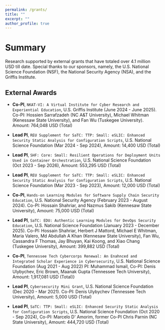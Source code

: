 ```yaml
---
permalink: /grants/
title: ""
excerpt: ""
author_profile: true
---
```


# Summary 

Research supported by external grants that have totaled over 4.1 million USD till date. Special thanks to our sponsors, namely, the U.S. National Science Foundation (NSF), the National Security Agency (NSA), and the Griffis Institute.   

## External Awards 

- **Co-PI**, `NKAT-VI: A Virtual Institute for Cyber Research and Experiential Education`, U.S. Griffis Institute (June 2024 - June 2025). Co-PI: Hossien Sarrafzadeh (NC A&T University), Michael Whitman (Kenessaw State University), and Fan Wu (Tuskegee University). Amount: 764,048 USD (Total)

- **Lead PI**, `REU Supplement for SaTC: TTP: Small: eSLIC: Enhanced Security Static Analysis for Configuration Scripts`, U.S. National Science Foundation (Mar 2024 - Sep 2024), Amount: 14,400 USD (Total)

- **Lead PI**, `SHF: Core: Small: Resilient Operations for Deployment Units Used in Container Orchestration`, U.S. National Science Foundation (Oct 2023 - Sep 2026), Amount: 553,295 USD (Total)

- **Lead PI**, `REU Supplement for SaTC: TTP: Small: eSLIC: Enhanced Security Static Analysis for Configuration Scripts`, U.S. National Science Foundation (Mar 2023 - Sep 2023), Amount: 12,000 USD (Total)

- **Co-PI**, `Hands-on Learning Modules for Software Supply Chain Security Education`, U.S. National Security Agency (February 2023 - August 2024). Co-PI: Hossain Shahriar, and Nazmus Sakib (Kennesaw State University), Amount: 75,000 USD (Total)
  
- **Lead PI**, `SaTC: EDU: Authentic Learning Modules for DevOps Security Education`, U.S. National Science Foundation (January 2023 - December 2025). Co-PI: Hossain Shahriar, Herbert J Mattord, Michael E Whitman, Maria Valero, Md Abdullah A Khan (Kennesaw State University), Fan Wu, Cassandra F Thomas, Jay Bhuyan, Kai Koong, and Xiao Chang (Tuskegee University), Amount: 399,882 USD (Total)

- **Co-PI**, `Tennessee Tech Cybercorps Renewal: An Enahnced and Integrated Scholar Experience in Cybersecurity`, U.S. National Science Foundation (Aug 2021 - Aug 2022) PI: Muhammad Ismail, Co-PI: Denis Ulybychev, Eric Brown, Maanak Gupta (Tennessee Tech University), Amount: 1,917,081 USD (Total)} 

- **Lead PI**, `Cybersecurity Mini Grant`, U.S. National Science Foundation (Dec 2020 - Mar 2021). Co-PI: Denis Ulybychev (Tennessee Tech University), Amount: 5,000 USD (Total)

- **Lead PI**, `SaTC: TTP: Small: eSLIC: Enhanced Security Static Analysis for Configuration Scripts`, U.S. National Science Foundation (Oct 2020 - Sep 2024), Co-PI: Marcelo D' Amorim, former Co-PI Chris Parnin (NC State University), Amount: 444,720 USD (Total)